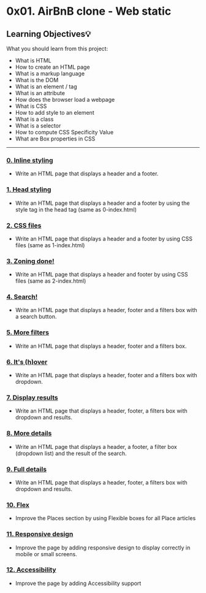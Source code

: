# 0x01. AirBnB clone - Web static
## Learning Objectives:bulb:
What you should learn from this project:
* What is HTML
* How to create an HTML page
* What is a markup language
* What is the DOM
* What is an element / tag
* What is an attribute
* How does the browser load a webpage
* What is CSS
* How to add style to an element
* What is a class
* What is a selector
* How to compute CSS Specificity Value
* What are Box properties in CSS
---
### [0. Inline styling](./0-index.html)
* Write an HTML page that displays a header and a footer.

### [1. Head styling](./1-index.html)
* Write an HTML page that displays a header and a footer by using the
style tag in the head tag (same as 0-index.html)

### [2. CSS files](./2-index.html)
* Write an HTML page that displays a header and a footer by using CSS
files (same as 1-index.html)

### [3. Zoning done!](./3-index.html)
* Write an HTML page that displays a header and footer by using CSS
files (same as 2-index.html)

### [4. Search!](./4-index.html)
* Write an HTML page that displays a header, footer and a filters box
with a search button.

### [5. More filters](./5-index.html)
* Write an HTML page that displays a header, footer and a filters box.

### [6. It's (h)over](./6-index.html)

* Write an HTML page that displays a header, footer and a filters box
with dropdown.

### [7. Display results](./7-index.html)
* Write an HTML page that displays a header, footer, a filters box with
dropdown and results.

### [8. More details](./8-index.html)
* Write an HTML page that displays a header, a footer, a filter box
(dropdown list) and the result of the search.

### [9. Full details](./100-index.html)
* Write an HTML page that displays a header, footer, a filters box with
dropdown and results.

### [10. Flex](./101-index.html)
* Improve the Places section by using Flexible boxes for all Place
articles

### [11. Responsive design](./102-index.html)
* Improve the page by adding responsive design to display correctly in
mobile or small screens.

### [12. Accessibility](./103-index.html)
* Improve the page by adding Accessibility support
